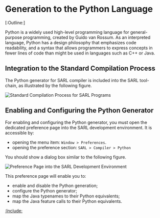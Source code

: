 # Generation to the Python Language

[:Outline:]

Python is a widely used high-level programming language for general-purpose programming, created by Guido van Rossum.
As an interpreted language, Python has a design philosophy that emphasizes code readability, and a syntax that allows
programmers to express concepts in fewer lines of code than might be used in languages such as C++ or Java.

## Integration to the Standard Compilation Process

The Python generator for SARL compiler is included into the SARL tool-chain, as illustrated by the following figure.

![Standard Compilation Process for SARL Programs](./compilation_process.png)

## Enabling and Configuring the Python Generator

For enabling and configuring the Python generator, you must open the dedicated preference page into the SARL development environment.
It is accessible by:

* opening the menu item: `Window > Preferences`.
* opening the preference section: `SARL > Compiler > Python`  

You should show a dialog box similar to the following figure.

![Preference Page into the SARL Development Environment](./python_generator_config.png)

This preference page will enable you to:

* enable and disable the Python generation;
* configure the Python generator;
* map the Java typenames to their Python equivalents;
* map the Java feature calls to their Python equivalents.



[:Include:](../legal.inc)

